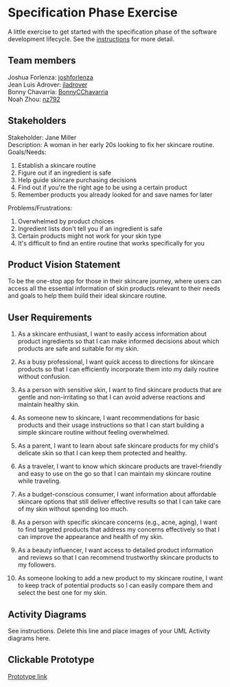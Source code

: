 # Specification Phase Exercise

A little exercise to get started with the specification phase of the software development lifecycle. See the [instructions](instructions.md) for more detail.

## Team members

Joshua Forlenza: [joshforlenza](https://github.com/joshforlenza) <br/>
Jean Luis Adrover: [jladrover](https://github.com/jladrover) <br/>
Bonny Chavarria: [BonnyCChavarria](https://github.com/BonnyCChavarria) <br/>
Noah Zhou: [nz792](https://github.com/nz792) <br/>


## Stakeholders

 Stakeholder: Jane Miller <br/>
 Description: A woman in her early 20s looking to fix her skincare routine.
 Goals/Needs:
 1. Establish a skincare routine
 2. Figure out if an ingredient is safe
 3. Help guide skincare purchasing decisions
 4. Find out if you're the right age to be using a certain product
 5. Remember products you already looked for and save names for later

 Problems/Frustrations:
 1. Overwhelmed by product choices
 2. Ingredient lists don't tell you if an ingredient is safe
 3. Certain products might not work for your skin type
 4. It's difficult to find an entire routine that works specifically for you

## Product Vision Statement

To be the one-stop app for those in their skincare journey, where users can access all the essential information of skin products relevant to their needs and goals to help them build their ideal skincare routine.

## User Requirements

1.  As a skincare enthusiast, I want to easily access information about product ingredients so that I can make informed decisions about which products are safe and suitable for my skin.

2. As a busy professional, I want quick access to directions for skincare products so that I can efficiently incorporate them into my daily routine without confusion.

3. As a person with sensitive skin, I want to find skincare products that are gentle and non-irritating so that I can avoid adverse reactions and maintain healthy skin.

4. As someone new to skincare, I want recommendations for basic products and their usage instructions so that I can start building a simple skincare routine without feeling overwhelmed.

5. As a parent, I want to learn about safe skincare products for my child's delicate skin so that I can keep them protected and healthy.

6. As a traveler, I want to know which skincare products are travel-friendly and easy to use on the go so that I can maintain my skincare routine while traveling.

7. As a budget-conscious consumer, I want information about affordable skincare options that still deliver effective results so that I can take care of my skin without spending too much.

8. As a person with specific skincare concerns (e.g., acne, aging), I want to find targeted products that address my concerns effectively so that I can improve the appearance and health of my skin.

9. As a beauty influencer, I want access to detailed product information and reviews so that I can recommend trustworthy skincare products to my followers.

10. As someone looking to add a new product to my skincare routine, I want to keep track of potential products so I can easily compare them and select the best one for my skin.

## Activity Diagrams

See instructions. Delete this line and place images of your UML Activity diagrams here.

## Clickable Prototype

[Prototype link](https://www.figma.com/proto/yxJIGfJEq1mMa4bt5YIlOs/Skincare-mobile-web-app?type=design&node-id=19-3&t=vQkinDelVqI4S7Dk-1&scaling=scale-down&page-id=0%3A1&mode=design)
